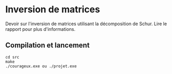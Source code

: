 # Inversion de matrices

Devoir sur l'inversion de matrices utilisant la décomposition de Schur. Lire le rapport pour plus d'informations.

## Compilation et lancement

```
cd src
make
./courageux.exe ou ./projet.exe
```
